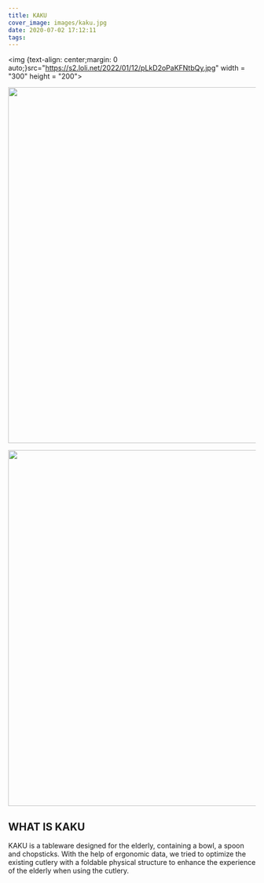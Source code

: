 ```yaml
---
title: KAKU
cover_image: images/kaku.jpg
date: 2020-07-02 17:12:11
tags:
---
```

<img {text-align: center;margin: 0 auto;}src="https://s2.loli.net/2022/01/12/pLkD2oPaKFNtbQy.jpg" width = "300" height = "200">

<p style="text-align: center;margin: 0 auto;">
<img alt="" src="https://s2.loli.net/2022/01/12/TsqVp17I9F6rGcl.jpg" style="width: 725px; " /></p>

<p style="text-align: center; ">
<img alt="" src="https://s2.loli.net/2022/01/12/7vhLsVr3xo9a8jk.jpg" style="width: 725px; " /></p>

## WHAT IS KAKU

KAKU is a tableware designed for the elderly, containing a bowl, a spoon and chopsticks. With the help of ergonomic data, we tried to optimize the existing cutlery with a foldable physical structure to enhance the experience of the elderly when using the cutlery.


